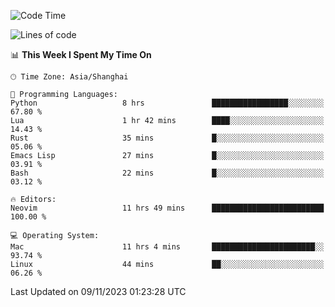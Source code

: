 <!--START_SECTION:waka-->
![Code Time](http://img.shields.io/badge/Code%20Time-1%2C654%20hrs%2030%20mins-blue)

![Lines of code](https://img.shields.io/badge/From%20Hello%20World%20I%27ve%20Written-289.2%20thousand%20lines%20of%20code-blue)

📊 **This Week I Spent My Time On** 

```text
🕑︎ Time Zone: Asia/Shanghai

💬 Programming Languages: 
Python                   8 hrs               █████████████████░░░░░░░░   67.80 % 
Lua                      1 hr 42 mins        ████░░░░░░░░░░░░░░░░░░░░░   14.43 % 
Rust                     35 mins             █░░░░░░░░░░░░░░░░░░░░░░░░   05.06 % 
Emacs Lisp               27 mins             █░░░░░░░░░░░░░░░░░░░░░░░░   03.91 % 
Bash                     22 mins             █░░░░░░░░░░░░░░░░░░░░░░░░   03.12 % 

🔥 Editors: 
Neovim                   11 hrs 49 mins      █████████████████████████   100.00 % 

💻 Operating System: 
Mac                      11 hrs 4 mins       ███████████████████████░░   93.74 % 
Linux                    44 mins             ██░░░░░░░░░░░░░░░░░░░░░░░   06.26 % 
```


 Last Updated on 09/11/2023 01:23:28 UTC
<!--END_SECTION:waka-->

